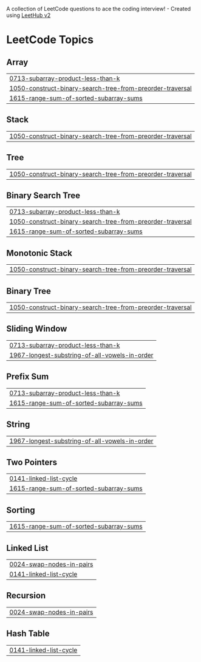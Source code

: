 A collection of LeetCode questions to ace the coding interview! - Created using [LeetHub v2](https://github.com/arunbhardwaj/LeetHub-2.0)
<!---LeetCode Topics Start-->
# LeetCode Topics
## Array
|  |
| ------- |
| [0713-subarray-product-less-than-k](https://github.com/praveenrajb005/leetcode/tree/master/0713-subarray-product-less-than-k) |
| [1050-construct-binary-search-tree-from-preorder-traversal](https://github.com/praveenrajb005/leetcode/tree/master/1050-construct-binary-search-tree-from-preorder-traversal) |
| [1615-range-sum-of-sorted-subarray-sums](https://github.com/praveenrajb005/leetcode/tree/master/1615-range-sum-of-sorted-subarray-sums) |
## Stack
|  |
| ------- |
| [1050-construct-binary-search-tree-from-preorder-traversal](https://github.com/praveenrajb005/leetcode/tree/master/1050-construct-binary-search-tree-from-preorder-traversal) |
## Tree
|  |
| ------- |
| [1050-construct-binary-search-tree-from-preorder-traversal](https://github.com/praveenrajb005/leetcode/tree/master/1050-construct-binary-search-tree-from-preorder-traversal) |
## Binary Search Tree
|  |
| ------- |
| [0713-subarray-product-less-than-k](https://github.com/praveenrajb005/leetcode/tree/master/0713-subarray-product-less-than-k) |
| [1050-construct-binary-search-tree-from-preorder-traversal](https://github.com/praveenrajb005/leetcode/tree/master/1050-construct-binary-search-tree-from-preorder-traversal) |
| [1615-range-sum-of-sorted-subarray-sums](https://github.com/praveenrajb005/leetcode/tree/master/1615-range-sum-of-sorted-subarray-sums) |
## Monotonic Stack
|  |
| ------- |
| [1050-construct-binary-search-tree-from-preorder-traversal](https://github.com/praveenrajb005/leetcode/tree/master/1050-construct-binary-search-tree-from-preorder-traversal) |
## Binary Tree
|  |
| ------- |
| [1050-construct-binary-search-tree-from-preorder-traversal](https://github.com/praveenrajb005/leetcode/tree/master/1050-construct-binary-search-tree-from-preorder-traversal) |
## Sliding Window
|  |
| ------- |
| [0713-subarray-product-less-than-k](https://github.com/praveenrajb005/leetcode/tree/master/0713-subarray-product-less-than-k) |
| [1967-longest-substring-of-all-vowels-in-order](https://github.com/praveenrajb005/leetcode/tree/master/1967-longest-substring-of-all-vowels-in-order) |
## Prefix Sum
|  |
| ------- |
| [0713-subarray-product-less-than-k](https://github.com/praveenrajb005/leetcode/tree/master/0713-subarray-product-less-than-k) |
| [1615-range-sum-of-sorted-subarray-sums](https://github.com/praveenrajb005/leetcode/tree/master/1615-range-sum-of-sorted-subarray-sums) |
## String
|  |
| ------- |
| [1967-longest-substring-of-all-vowels-in-order](https://github.com/praveenrajb005/leetcode/tree/master/1967-longest-substring-of-all-vowels-in-order) |
## Two Pointers
|  |
| ------- |
| [0141-linked-list-cycle](https://github.com/praveenrajb005/leetcode/tree/master/0141-linked-list-cycle) |
| [1615-range-sum-of-sorted-subarray-sums](https://github.com/praveenrajb005/leetcode/tree/master/1615-range-sum-of-sorted-subarray-sums) |
## Sorting
|  |
| ------- |
| [1615-range-sum-of-sorted-subarray-sums](https://github.com/praveenrajb005/leetcode/tree/master/1615-range-sum-of-sorted-subarray-sums) |
## Linked List
|  |
| ------- |
| [0024-swap-nodes-in-pairs](https://github.com/praveenrajb005/leetcode/tree/master/0024-swap-nodes-in-pairs) |
| [0141-linked-list-cycle](https://github.com/praveenrajb005/leetcode/tree/master/0141-linked-list-cycle) |
## Recursion
|  |
| ------- |
| [0024-swap-nodes-in-pairs](https://github.com/praveenrajb005/leetcode/tree/master/0024-swap-nodes-in-pairs) |
## Hash Table
|  |
| ------- |
| [0141-linked-list-cycle](https://github.com/praveenrajb005/leetcode/tree/master/0141-linked-list-cycle) |
<!---LeetCode Topics End-->